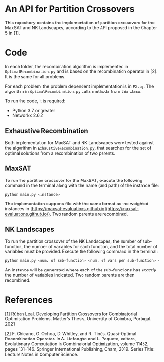 # An API for Partition Crossovers

This repository contains the implementation of partition crossovers for the MaxSAT and NK Landscapes, according to the API proposed in the Chapter 5 in [1].


# Code

In each folder, the recombination algorithm is implemented in `OptimalRecombination.py` and is based on the recombination operator in [2]. It is the same for all problems.

For each problem, the problem dependent implementation is in `PX.py`. The algorithm in `OptimalRecombination.py` calls methods from this class.

To run the code, it is required:

- Python 3.7 or greater
- Networkx 2.6.2

## Exhaustive Recombination

Both implementation for MaxSAT and NK Landscapes were tested against the algorithm in `ExhaustiveRecombination.py`, that searches for the set of optimal solutions from a recombination of two parents.

## MaxSAT

To run the partition crossover for the MaxSAT, execute the following command in the terminal along with the name (and path) of the instance file:

```bash
python main.py <instance>
```

The implementation supports file with the same format as the weighted instances in [https://maxsat-evaluations.github.io](https://maxsat-evaluations.github.io/).
Two random parents are recombined.

## NK Landscapes

To run the partition crossover of the NK Landscapes, the number of sub-function, the number of variables for each function, and the total number of variables must be provided. Execute the following command in the terminal:

```bash
python main.py <num. of sub-function> <num. of vars per sub-function> <num. of variables>
```

An instance will be generated where each of the sub-functions has *exactly* the number of variables indicated.
Two random parents are then recombined.

# References

[1] Rúben Leal. Developing Partition Crossovers for Combinatorial Optimisation Problems. Master’s Thesis, University of Coimbra, Portugal. 2021

[2] F. Chicano, G. Ochoa, D. Whitley, and R. Tinós. Quasi-Optimal Recombination Operator. In A. Liefooghe and L. Paquete, editors, Evolutionary Computation in Combinatorial Optimization, volume 11452, pages 131–146. Springer International Publishing, Cham, 2019. Series Title: Lecture Notes in Computer Science.
